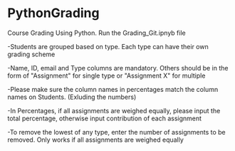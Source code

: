 # PythonGrading
Course Grading Using Python. Run the Grading_Git.ipnyb file

-Students are grouped based on type. Each type can have their own grading scheme

-Name, ID, email and Type columns are mandatory. Others should be in the form of "Assignment" for single type or "Assignment X" for multiple

-Please make sure the column names in percentages match the column names on Students. (Exluding the numbers)

-In Percentages, if all assignments are weighed equally, please input the total percentage, otherwise input contribution of each assignment

-To remove the lowest of any type, enter the number of assignments to be removed. Only works if all assignments are weighed equally


